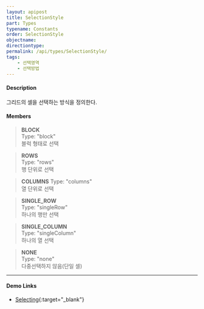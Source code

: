 ```yaml
---
layout: apipost
title: SelectionStyle
part: Types
typename: Constants
order: SelectionStyle
objectname: 
directiontype: 
permalink: /api/types/SelectionStyle/
tags:
    - 선택영역
    - 선택방법
---
```



#### Description

 그리드의 셀을 선택하는 방식을 정의한다.

#### Members

> **BLOCK**  
> Type: "block"    
> 블럭 형태로 선택            

> **ROWS**    
> Type: "rows"   
> 행 단위로 선택              

> **COLUMNS** 
> Type: "columns"    
> 열 단위로 선택              

> **SINGLE_ROW**    
> Type: "singleRow"   
> 하나의 행만 선택              

> **SINGLE_COLUMN**     
> Type: "singleColumn"  
> 하나의 열 선택              

> **NONE**    
> Type: "none"   
> 다중선택하지 않음(단일 셀)  

---

#### Demo Links

* [Selecting](http://demo.realgrid.com/GridComponent/Selecting/){:target="_blank"}
